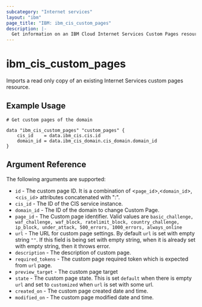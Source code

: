 ```yaml
---
subcategory: "Internet services"
layout: "ibm"
page_title: "IBM: ibm_cis_custom_pages"
description: |-
  Get information on an IBM Cloud Internet Services Custom Pages resource.
---
```


# ibm_cis_custom_pages

Imports a read only copy of an existing Internet Services custom pages resource.

## Example Usage

```hcl
# Get custom pages of the domain

data "ibm_cis_custom_pages" "custom_pages" {
    cis_id    = data.ibm_cis.cis.id
    domain_id = data.ibm_cis_domain.cis_domain.domain_id
}
```

## Argument Reference

The following arguments are supported:

- `id` - The custom page ID. It is a combination of <`page_id`>,<`domain_id`>,<`cis_id`> attributes concatenated with ":".
- `cis_id` - The ID of the CIS service instance.
- `domain_id` - The ID of the domain to change Custom Page.
- `page_id` - The Custom page identifier. Valid values are `basic_challenge, waf_challenge, waf_block, ratelimit_block, country_challenge, ip_block, under_attack, 500_errors, 1000_errors, always_online`
- `url` - The URL for custom page settings. By default `url` is set with empty string `""`. If this field is being set with empty string, when it is already set with empty string, then it throws error.
- `description` - The description of custom page.
- `required_tokens` - The custom page required token which is expected from `url` page.
- `preview_target` - The custom page target
- `state` - The custom page state. This is set `default` when there is empty `url` and set to `customized` when `url` is set with some url.
- `created_on` - The custom page created date and time.
- `modified_on` - The custom page modified date and time.
